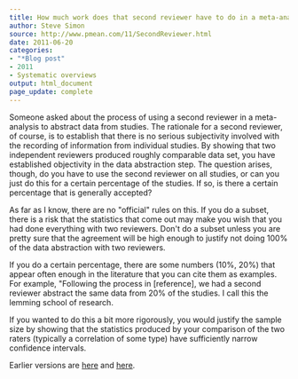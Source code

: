 ```yaml
---
title: How much work does that second reviewer have to do in a meta-analysis
author: Steve Simon
source: http://www.pmean.com/11/SecondReviewer.html
date: 2011-06-20
categories:
- "*Blog post"
- 2011
- Systematic overviews
output: html_document
page_update: complete
---
```


Someone asked about the process of using a second reviewer in a meta-analysis to abstract data from studies. The rationale for a second reviewer, of course, is to establish that there is no serious subjectivity involved with the recording of information from individual studies. By showing that two independent reviewers produced roughly comparable data set, you have established objectivity in the data abstraction step. The question arises, though, do you have to use the second reviewer on all studies, or can you just do this for a certain percentage of the studies. If so, is there a certain percentage that is generally accepted?

<!---More--->

As far as I know, there are no "official" rules on this. If you do a subset, there is a risk that the statistics that come out may make you wish that you had done everything with two reviewers. Don't do a subset unless you are pretty sure that the agreement will be high enough to justify not doing 100% of the data abstraction with two reviewers.

If you do a certain percentage, there are some numbers (10%, 20%) that appear often enough in the literature that you can cite them as examples. For example, "Following the process in [reference], we had a second reviewer abstract the same data from 20% of the studies. I call this the lemming school of research.

If you wanted to do this a bit more rigorously, you would justify the sample size by showing that the statistics produced by your comparison of the two raters (typically a correlation of some type) have sufficiently narrow confidence intervals.

Earlier versions are [here][sim1] and [here][sim2].

[sim1]: http://www.pmean.com/11/SecondReviewer.html
[sim2]: http://new.pmean.com/second-reviewer/

